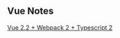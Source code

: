 ## Vue Notes



[Vue 2.2 + Webpack 2 + Typescript 2](https://github.com/ducksoupdev/vue-webpack-typescript)
